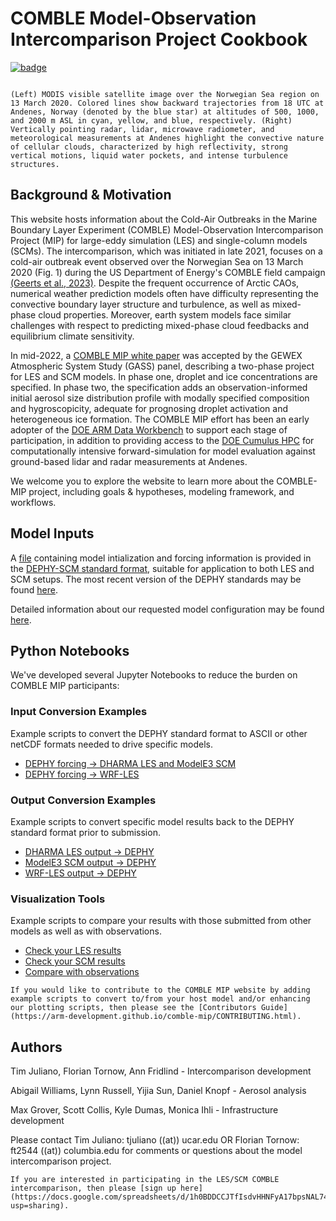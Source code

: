 # COMBLE Model-Observation Intercomparison Project Cookbook

[![badge](https://img.shields.io/static/v1.svg?logo=Jupyter&label=ARM+JupyterHub&message=ACE+Environment&color=blue)](https://jupyterhub.arm.gov/hub/user-redirect/git-pull?repo=https%3A//github.com/ARM-Development/comble-mip&urlpath=lab/tree/comble-mip/../user-data-home/comble-mip/notebooks&branch=main)

```{figure} figures/13march_case_overview.png

(Left) MODIS visible satellite image over the Norwegian Sea region on 13 March 2020. Colored lines show backward trajectories from 18 UTC at Andenes, Norway (denoted by the blue star) at altitudes of 500, 1000, and 2000 m ASL in cyan, yellow, and blue, respectively. (Right) Vertically pointing radar, lidar, microwave radiometer, and meteorological measurements at Andenes highlight the convective nature of cellular clouds, characterized by high reflectivity, strong vertical motions, liquid water pockets, and intense turbulence structures. 
```

## Background & Motivation

This website hosts information about the Cold-Air Outbreaks in the Marine Boundary Layer Experiment (COMBLE) Model-Observation Intercomparison Project (MIP) for large-eddy simulation (LES) and single-column models (SCMs). The intercomparison, which was initiated in late 2021, focuses on a cold-air outbreak event observed over the Norwegian Sea on 13 March 2020 (Fig. 1) during the US Department of Energy's COMBLE field campaign [(Geerts et al., 2023)](https://journals.ametsoc.org/view/journals/bams/103/5/BAMS-D-21-0044.1.xml). Despite the frequent occurrence of Arctic CAOs, numerical weather prediction models often have difficulty representing the convective boundary layer structure and turbulence, as well as mixed-phase cloud properties. Moreover, earth system models face similar challenges with respect to predicting mixed-phase cloud feedbacks and equilibrium climate sensitivity.

In mid-2022, a [COMBLE MIP white paper](https://www.gewexevents.org/wp-content/uploads/COMBLE_white_paper.pdf) was accepted by the GEWEX Atmospheric System Study (GASS) panel, describing a two-phase project for LES and SCM models. In phase one, droplet and ice concentrations are specified. In phase two, the specification adds an observation-informed initial aerosol size distribution profile with modally specified composition and hygroscopicity, adequate for prognosing droplet activation and heterogeneous ice formation. The COMBLE MIP effort has been an early adopter of the [DOE ARM Data Workbench](https://armcrf.servicenowservices.com/kb?id=kb_search&kb_knowledge_base=d932abb71ba9d590094aebdbac4bcb8b) to support each stage of participation, in addition to providing access to the [DOE Cumulus HPC](https://www.arm.gov/capabilities/computing-resources) for computationally intensive forward-simulation for model evaluation against ground-based lidar and radar measurements at Andenes.

We welcome you to explore the website to learn more about the COMBLE-MIP project, including goals & hypotheses, modeling framework, and workflows.

## Model Inputs

A [file](https://github.com/ARM-Development/comble-mip/blob/main/notebooks/forcing/COMBLE_INTERCOMPARISON_FORCING_V2.3.nc) containing model intialization and forcing information is provided in the [DEPHY-SCM standard format](https://github.com/GdR-DEPHY/DEPHY-SCM), suitable for application to both LES and SCM setups. The most recent version of the DEPHY standards may be found [here](https://docs.google.com/document/d/1eAWY-ELL5Ua6a9WIsv4ODHmLXvfgla5TNQAuAwNASo0).

Detailed information about our requested model configuration may be found [here](https://arm-development.github.io/comble-mip/main_configuration.html).

## Python Notebooks

We've developed several Jupyter Notebooks to reduce the burden on COMBLE MIP participants:

### Input Conversion Examples

Example scripts to convert the DEPHY standard format to ASCII or other netCDF formats needed to drive specific models.

* [DEPHY forcing &rarr; DHARMA LES and ModelE3 SCM](https://arm-development.github.io/comble-mip/notebooks/conversion/convert_comble_dephy_forcing_to_DHARMA_LES_and_ModelE3_SCM_forcing.html)
* [DEPHY forcing &rarr; WRF-LES](https://arm-development.github.io/comble-mip/notebooks/conversion/convert_comble_dephy_forcing_to_WRF_LES_forcing.html)

### Output Conversion Examples

Example scripts to convert specific model results back to the DEPHY standard format prior to submission.

* [DHARMA LES output &rarr; DEPHY](https://arm-development.github.io/comble-mip/notebooks/conversion_output/convert_DHARMA_LES_output_to_dephy_format.html)
* [ModelE3 SCM output &rarr; DEPHY](https://arm-development.github.io/comble-mip/notebooks/conversion_output/convert_ModelE3_SCM_output_to_dephy_format.html)
* [WRF-LES output &rarr; DEPHY](https://arm-development.github.io/comble-mip/notebooks/conversion_output/convert_WRF_LES_output_to_dephy_format.html)

### Visualization Tools

Example scripts to compare your results with those submitted from other models as well as with observations.

* [Check your LES results](https://arm-development.github.io/comble-mip/notebooks/plotting/check_les.html)
* [Check your SCM results](https://arm-development.github.io/comble-mip/notebooks/plotting/check_scm.html)
* [Compare with observations](https://arm-development.github.io/comble-mip/notebooks/plotting/example_plotting.html)

```{note}
If you would like to contribute to the COMBLE MIP website by adding example scripts to convert to/from your host model and/or enhancing our plotting scripts, then please see the [Contributors Guide](https://arm-development.github.io/comble-mip/CONTRIBUTING.html).
```

## Authors

Tim Juliano, Florian Tornow, Ann Fridlind - Intercomparison development

Abigail Williams, Lynn Russell, Yijia Sun, Daniel Knopf - Aerosol analysis

Max Grover, Scott Collis, Kyle Dumas, Monica Ihli - Infrastructure development

Please contact Tim Juliano: tjuliano ((at)) ucar.edu OR Florian Tornow: ft2544 ((at)) columbia.edu for comments or questions about the model intercomparison project.

```{attention}
If you are interested in participating in the LES/SCM COMBLE intercomparison, then please [sign up here](https://docs.google.com/spreadsheets/d/1h0BDDCCJTfIsdvHHNFyA17bpsNAL7405GG69IkC8qJs/edit?usp=sharing).
```
